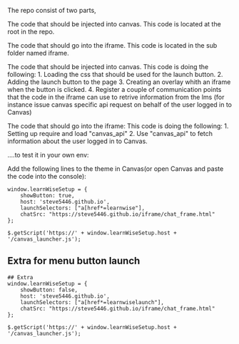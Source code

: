 The repo consist of two parts,

The code that should be injected into canvas.
   This code is located at the root in the repo.

The code that should go into the iframe.
   This code is located in the sub folder named iframe.



The code that should be injected into canvas.
  This code is doing the following:
    1. Loading the css that should be used for the launch button.
    2. Adding the launch button to the page
    3. Creating an overlay whith an iframe when the button is clicked.
    4. Register a couple of communication points that the code in the iframe can use to retrive information from the lms
       (for instance issue canvas specific api request on behalf of the user logged in to Canvas)


The code that should go into the iframe:
  This code is doing the following:
    1. Setting up require and load "canvas_api"
    2. Use "canvas_api" to fetch information about the user logged in to Canvas.




....to test it in your own env:

Add the following lines to the theme in Canvas(or open Canvas and paste the code into the console):

```
window.learnWiseSetup = {
    showButton: true,
    host: 'steve5446.github.io',
    launchSelectors: ["a[href*=learnwise"],
    chatSrc: "https://steve5446.github.io/iframe/chat_frame.html"
};

$.getScript('https://' + window.learnWiseSetup.host + '/canvas_launcher.js');
```
## Extra for menu button launch
```
## Extra
window.learnWiseSetup = {
    showButton: false,
    host: 'steve5446.github.io',
    launchSelectors: ["a[href*=learnwiselaunch"],
    chatSrc: "https://steve5446.github.io/iframe/chat_frame.html"
};

$.getScript('https://' + window.learnWiseSetup.host + '/canvas_launcher.js');

